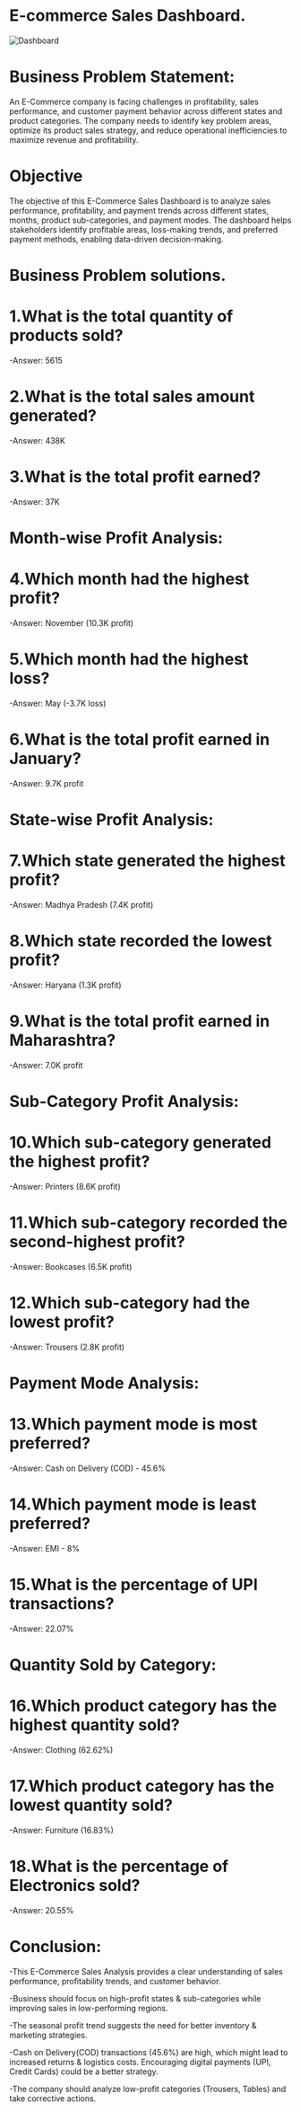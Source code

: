 # E-commerce Sales Dashboard.

![Dashboard](https://github.com/Mahadevkempe/Power-BI_Project/blob/main/E-commerce%20Sales%20Analysis/Dashboard.png)

# Business Problem Statement:
An E-Commerce company is facing challenges in profitability, sales performance, and customer payment behavior across different states and product categories. The company needs to identify key problem areas, optimize its product sales strategy, and reduce operational inefficiencies to maximize revenue and profitability.

# Objective
The objective of this E-Commerce Sales Dashboard is to analyze sales performance, profitability, and payment trends across different states, months, product sub-categories, and payment modes. The dashboard helps stakeholders identify profitable areas, loss-making trends, and preferred payment methods, enabling data-driven decision-making.

# Business Problem solutions.
# 1.What is the total quantity of products sold?

-Answer: 5615

# 2.What is the total sales amount generated?

-Answer: 438K

# 3.What is the total profit earned?

-Answer: 37K 

# Month-wise Profit Analysis:
# 4.Which month had the highest profit?

-Answer: November (10.3K profit)

# 5.Which month had the highest loss?

-Answer: May (-3.7K loss)

# 6.What is the total profit earned in January?

-Answer: 9.7K profit

# State-wise Profit Analysis:
# 7.Which state generated the highest profit?

-Answer: Madhya Pradesh (7.4K profit)

# 8.Which state recorded the lowest profit?

-Answer: Haryana (1.3K profit)

# 9.What is the total profit earned in Maharashtra?

-Answer: 7.0K profit 

# Sub-Category Profit Analysis: 
# 10.Which sub-category generated the highest profit?

-Answer: Printers (8.6K profit)

# 11.Which sub-category recorded the second-highest profit?

-Answer: Bookcases (6.5K profit)

# 12.Which sub-category had the lowest profit?

-Answer: Trousers (2.8K profit) 

# Payment Mode Analysis:
# 13.Which payment mode is most preferred?

-Answer: Cash on Delivery (COD) - 45.6%

# 14.Which payment mode is least preferred?

-Answer: EMI - 8%

# 15.What is the percentage of UPI transactions?

-Answer: 22.07% 

# Quantity Sold by Category:
# 16.Which product category has the highest quantity sold?

-Answer: Clothing (62.62%)

# 17.Which product category has the lowest quantity sold?

-Answer: Furniture (16.83%)

# 18.What is the percentage of Electronics sold?

-Answer: 20.55% 

# Conclusion:
-This E-Commerce Sales Analysis provides a clear understanding of sales performance, profitability trends, and customer behavior.

-Business should focus on high-profit states & sub-categories while improving sales in low-performing regions.

-The seasonal profit trend suggests the need for better inventory & marketing strategies.

-Cash on Delivery(COD) transactions (45.6%) are high, which might lead to increased returns & logistics costs. Encouraging digital payments (UPI, Credit Cards) could be a better strategy.

-The company should analyze low-profit categories (Trousers, Tables) and take corrective actions.

 











